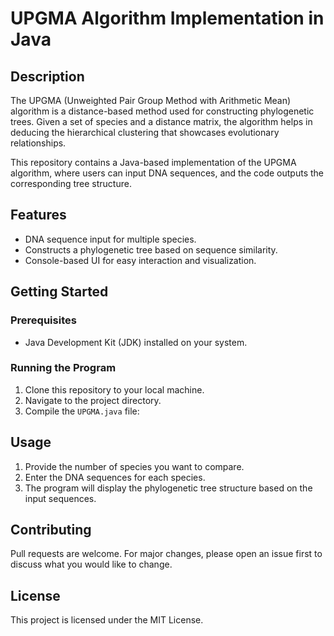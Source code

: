 # UPGMA Algorithm Implementation in Java

## Description
The UPGMA (Unweighted Pair Group Method with Arithmetic Mean) algorithm is a distance-based method used for constructing phylogenetic trees. Given a set of species and a distance matrix, the algorithm helps in deducing the hierarchical clustering that showcases evolutionary relationships.

This repository contains a Java-based implementation of the UPGMA algorithm, where users can input DNA sequences, and the code outputs the corresponding tree structure.

## Features
- DNA sequence input for multiple species.
- Constructs a phylogenetic tree based on sequence similarity.
- Console-based UI for easy interaction and visualization.

## Getting Started

### Prerequisites
- Java Development Kit (JDK) installed on your system.

### Running the Program
1. Clone this repository to your local machine.
2. Navigate to the project directory.
3. Compile the `UPGMA.java` file:

## Usage
1. Provide the number of species you want to compare.
2. Enter the DNA sequences for each species.
3. The program will display the phylogenetic tree structure based on the input sequences.

## Contributing
Pull requests are welcome. For major changes, please open an issue first to discuss what you would like to change.

## License
This project is licensed under the MIT License.

